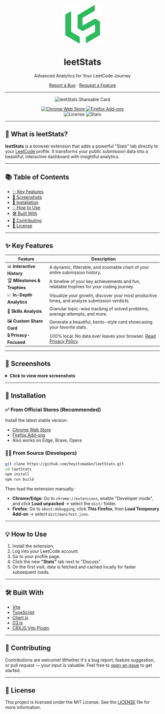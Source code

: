 <div align="center">
  <img src="https://raw.githubusercontent.com/heyitsmadan/leetStats/main/public/assets/icons/icon128.png" alt="leetStats Logo" width="128" />
  <h1>leetStats</h1>
  <p>Advanced Analytics for Your LeetCode Journey</p>
  <p>
    <a href="https://github.com/heyitsmadan/leetStats/issues/new?assignees=&labels=bug&template=bug_report.md&title=">Report a Bug</a> ·
    <a href="https://github.com/heyitsmadan/leetStats/issues/new?assignees=&labels=enhancement&template=feature_request.md&title=">Request a Feature</a>
  </p>
</div>

---

<div align="center">
  <img alt="leetStats Shareable Card" src="https://github.com/user-attachments/assets/31f687d1-7f4c-4dae-8cd1-ef98b5bf8557" />
</div>

<p align="center">
  <a href="https://chrome.google.com/webstore/detail/YOUR_EXTENSION_ID">
    <img src="https://img.shields.io/badge/Chrome_Web_Store-v1.0.0-blue?style=for-the-badge&logo=google-chrome&logoColor=white" alt="Chrome Web Store">
  </a>
  <a href="https://addons.mozilla.org/en-US/firefox/addon/YOUR_ADDON_ID/">
    <img src="https://img.shields.io/badge/Firefox_Add--ons-v1.0.0-orange?style=for-the-badge&logo=firefox-browser&logoColor=white" alt="Firefox Add-ons">
  </a>
  <br />
  <img src="https://img.shields.io/github/license/heyitsmadan/leetStats?style=for-the-badge" alt="License">
  <img src="https://img.shields.io/github/stars/heyitsmadan/leetStats?style=for-the-badge&logo=github" alt="Stars">
</p>

---

## 🚀 What is leetStats?

**leetStats** is a browser extension that adds a powerful "Stats" tab directly to your [LeetCode](https://leetcode.com/) profile. It transforms your public submission data into a beautiful, interactive dashboard with insightful analytics.

---

## 📚 Table of Contents

- [✨ Key Features](#-key-features)
- [📸 Screenshots](#-screenshots)
- [🚀 Installation](#-installation)
- [💡 How to Use](#-how-to-use)
- [🛠️ Built With](#-built-with)
- [🤝 Contributing](#-contributing)
- [📜 License](#-license)

---

## ✨ Key Features

| Feature                      | Description |
|------------------------------|-------------|
| 📊 **Interactive History**   | A dynamic, filterable, and zoomable chart of your entire submission history. |
| 🏆 **Milestones & Trophies** | A timeline of your key achievements and fun, relatable trophies for your coding journey. |
| 📈 **In-Depth Analytics**    | Visualize your growth, discover your most productive times, and analyze submission verdicts. |
| 🧠 **Skills Analysis**       | Granular topic-wise tracking of solved problems, average attempts, and more. |
| 🖼️ **Custom Share Card**     | Generate a beautiful, bento-style card showcasing your favorite stats. |
| 🔒 **Privacy-Focused**       | 100% local. No data ever leaves your browser. [Read Privacy Policy](#). |

---

## 📸 Screenshots

<details>
<summary><b>Click to view more screenshots</b></summary>
<br>

<p align="center"><b>Main Dashboard View</b></p>
<p align="center">
  <img src="https://github.com/user-attachments/assets/35c4c4f0-e200-4188-a0d2-dabf7495b88b" width="700" />
</p>

<p align="center"><b>Skills Analysis</b></p>
<p align="center">
  <img src="https://github.com/user-attachments/assets/b14b23c1-0120-4b7d-8e94-c8dbd337be45" width="700" />
</p>

<p align="center"><b>Trophies & Records</b></p>
<p align="center">
  <img src="https://github.com/user-attachments/assets/1cb66d1c-a3c3-4d49-9724-c2fcf36d7ed9" width="700" />
</p>

<p align="center"><b>Milestones Timeline</b></p>
<p align="center">
  <img src="https://github.com/user-attachments/assets/0d428c08-e29c-4036-a840-83a2809ebc49" width="700" />
</p>

<p align="center"><b>Shareable Card Customizer</b></p>
<p align="center">
  <img src="https://github.com/user-attachments/assets/c845206b-47ff-4590-9e48-ad5495cf62cb" width="700" />
</p>

</details>

---

## 🚀 Installation

### ✅ From Official Stores (Recommended)

Install the latest stable version:

- [Chrome Web Store](https://chrome.google.com/webstore/detail/YOUR_EXTENSION_ID)
- [Firefox Add-ons](https://addons.mozilla.org/en-US/firefox/addon/YOUR_ADDON_ID/)
- Also works on Edge, Brave, Opera

### 🧑‍💻 From Source (Developers)

```bash
git clone https://github.com/heyitsmadan/leetStats.git
cd leetStats
npm install
npm run build
```

Then load the extension manually:

- **Chrome/Edge**: Go to `chrome://extensions`, enable "Developer mode", and click **Load unpacked** → select the `dist/` folder.
- **Firefox**: Go to `about:debugging`, click **This Firefox**, then **Load Temporary Add-on** → select `dist/manifest.json`.

---

## 💡 How to Use

1. Install the extension.
2. Log into your LeetCode account.
3. Go to your profile page.
4. Click the new **"Stats"** tab next to "Discuss".
5. On the first visit, data is fetched and cached locally for faster subsequent loads.

---

## 🛠️ Built With

- [Vite](https://vitejs.dev/)
- [TypeScript](https://www.typescriptlang.org/)
- [Chart.js](https://www.chartjs.org/)
- [D3.js](https://d3js.org/)
- [CRXJS Vite Plugin](https://crxjs.dev/)

---

## 🤝 Contributing

Contributions are welcome! Whether it's a bug report, feature suggestion, or pull request — your input is valuable. Feel free to [open an issue](https://github.com/heyitsmadan/leetStats/issues) to get started.

---

## 📜 License

This project is licensed under the MIT License. See the [LICENSE](LICENSE) file for more information.